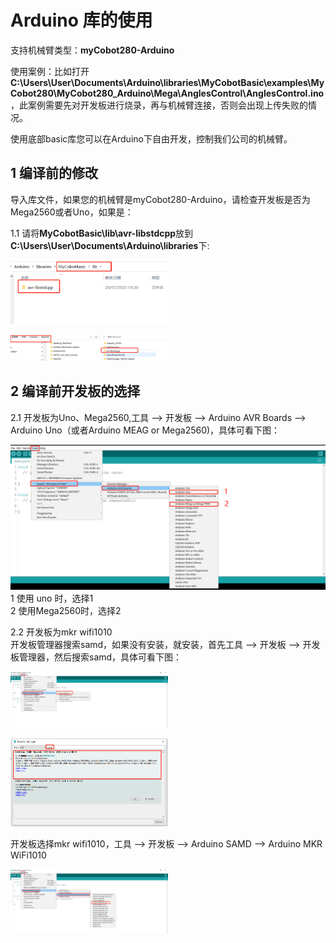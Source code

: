 # Arduino 库的使用

支持机械臂类型：**myCobot280-Arduino**<br>

使用案例：比如打开**C:\Users\User\Documents\Arduino\libraries\MyCobotBasic\examples\MyCobot280\MyCobot280_Arduino\Mega\AnglesControl\AnglesControl.ino**，此案例需要先对开发板进行烧录，再与机械臂连接，否则会出现上传失败的情况。<br>

使用底部basic库您可以在Arduino下自由开发，控制我们公司的机械臂。<br>

## 1 编译前的修改

导入库文件，如果您的机械臂是myCobot280-Arduino，请检查开发板是否为Mega2560或者Uno，如果是：<br>

1.1 请将**MyCobotBasic\lib\avr-libstdcpp**放到**C:\Users\User\Documents\Arduino\libraries**下:<br>

<img src="../../../resource\3-FunctionsAndApplications\6.developmentGuide\Arduino\package/10-3-1-001.png" alt="10-3-1-001" width="50%"><br>

<img src="../../../resource\3-FunctionsAndApplications\6.developmentGuide\Arduino\package/10-3-1-002.png" alt="10-3-1-002" width="50%"><br>

## 2 编译前开发板的选择

2.1 开发板为Uno、Mega2560,工具 --> 开发板 --> Arduino AVR Boards --> Arduino Uno（或者Arduino MEAG or Mega2560)，具体可看下图：

<img src="../../../resource\3-FunctionsAndApplications\6.developmentGuide\Arduino\package/10-3-2-001.jpg" alt="10-3-2-001" width="100%"><br>
1 使用 uno 时，选择1<br>
2 使用Mega2560时，选择2<br>

2.2 开发板为mkr wifi1010<br>
开发板管理器搜索samd，如果没有安装，就安装，首先工具 --> 开发板 --> 开发板管理器，然后搜索samd，具体可看下图：

<img src="../../../resource\3-FunctionsAndApplications\6.developmentGuide\Arduino\package/10-3-2-002.png" alt="10-3-2-002" width="50%"><br>

<img src="../../../resource\3-FunctionsAndApplications\6.developmentGuide\Arduino\package/10-3-2-003.png" alt="10-3-2-003" width="50%"><br>

开发板选择mkr wifi1010，工具 --> 开发板 --> Arduino SAMD --> Arduino MKR WiFi1010

<img src="../../../resource\3-FunctionsAndApplications\6.developmentGuide\Arduino\package/10-3-2-004.png" alt="10-3-2-004" width="50%"><br>
